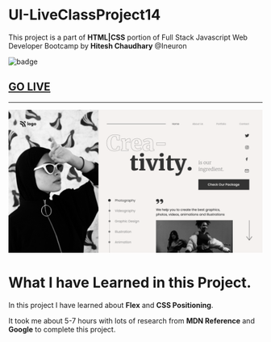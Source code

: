# UI-LiveClassProject14
This project is a part of **HTML|CSS** portion of Full Stack Javascript Web Developer Bootcamp by **Hitesh Chaudhary** @Ineuron

![badge](https://img.shields.io/badge/Project-14-brightgreen)

## [GO LIVE](https://ui-project14.netlify.app/)
***
![image](./14.png)

# What I have Learned in this Project.

In this project I have learned about **Flex** and **CSS Positioning**.

It took me about 5-7 hours with lots of research from **MDN Reference** and **Google** to complete this project.
